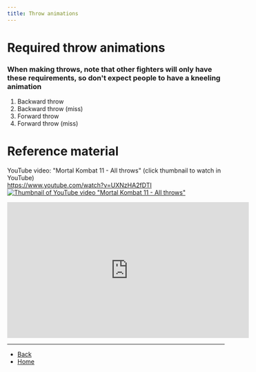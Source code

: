 ```yaml
---
title: Throw animations
---
```

<!-- ## ⚠️ Any clickable hyperlinks have additional important information -->

# Required throw animations

### When making throws, note that other fighters will only have these requirements, so don't expect people to have a kneeling animation

<ol>
  <li>Backward throw</li> <!-- <a href="./throws/throw-bwd"> </a> -->
  <li>Backward throw (miss)</li> <!-- <a href="./throws/throw-bwd-miss"> </a> -->
  <li>Forward throw</li> <!-- <a href="./throws/throw-fwd"> </a> -->
  <li>Forward throw (miss)</li> <!-- <a href="./throws/throw-fwd-miss"> </a> -->
</ol>

# Reference material

YouTube video: "Mortal Kombat 11 - All throws" (click thumbnail to watch in YouTube)  
https://www.youtube.com/watch?v=UXNzHA2fDTI  
[![Thumbnail of YouTube video "Mortal Kombat 11 - All throws"](https://img.youtube.com/vi/UXNzHA2fDTI/0.jpg)](https://www.youtube.com/watch?v=UXNzHA2fDTI)  
<iframe width="560" height="315" src="https://www.youtube.com/embed/UXNzHA2fDTI" frameborder="0" allow="accelerometer; autoplay; clipboard-write; encrypted-media; gyroscope; picture-in-picture" allowfullscreen></iframe>

---

- [Back](./sprites)
- [Home](../)
